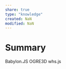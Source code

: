 ```yaml
---
share: true
type: "knowledge"
created: NaN 
modified: NaN
---
```

# Summary
Babylon.JS 
OGRE3D
whs.js